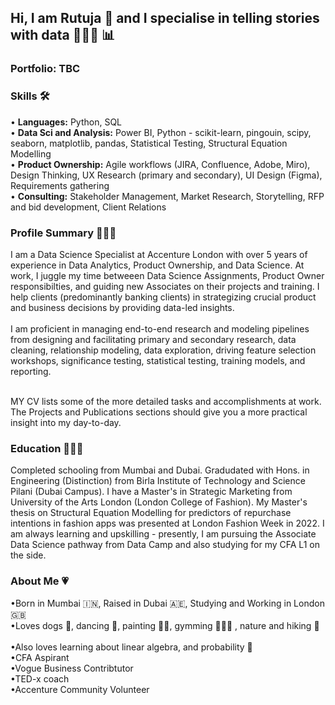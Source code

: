 ## Hi, I am Rutuja 👋 and I specialise in telling stories with data  👩🏻‍💻 :bar_chart:

### Portfolio: TBC

### Skills 🛠️

• **Languages:** Python, SQL<br>
• **Data Sci and Analysis:** Power BI, Python - scikit-learn, pingouin, scipy, seaborn, matplotlib, pandas, Statistical Testing, Structural Equation Modelling <br>
• **Product Ownership:** Agile workflows (JIRA, Confluence, Adobe, Miro), Design Thinking, UX Research (primary and secondary), UI Design (Figma), Requirements gathering<br>
• **Consulting:** Stakeholder Management, Market Research, Storytelling, RFP and bid development, Client Relations<br>

### Profile Summary 👩🏻‍💻
I am a Data Science Specialist at Accenture London with over 5 years of experience in Data Analytics, Product Ownership, and Data Science. At work, I juggle my time betweeen Data Science Assignments, Product Owner responsibilties, and guiding new Associates on their projects and training. I help clients (predominantly banking clients) in strategizing crucial product and business decisions by providing data-led insights. <br><br>I am proficient in managing end-to-end research and modeling pipelines from designing and facilitating primary and secondary research, data cleaning, relationship modeling, data exploration, driving feature selection workshops, significance testing, statistical testing, training models, and reporting. 

<br>MY CV lists some of the more detailed tasks and accomplishments at work. The Projects and Publications sections should give you a more practical insight into my day-to-day.<br>

### Education 👩🏻‍🎓
Completed schooling from Mumbai and Dubai. Gradudated with Hons. in Engineering (Distinction) from Birla Institute of Technology and Science Pilani (Dubai Campus). I have a Master's in Strategic Marketing from University of the Arts London (London College of Fashion). My Master's thesis on Structural Equation Modelling for predictors of repurchase intentions in fashion apps was presented at London Fashion Week in 2022. I am always learning and upskilling - presently, I am pursuing the Associate Data Science pathway from Data Camp and also studying for my CFA L1 on the side.<br>

### About Me 💗
•Born in Mumbai :india:, Raised in Dubai :united_arab_emirates:, Studying and Working in London :uk:<br>
•Loves dogs :dog:, dancing :dancer:, painting :woman_artist:, gymming 🏋🏻‍♀️ , nature and hiking :seedling:<br><br>
•Also loves learning about linear algebra, and probability :book:<br>
•CFA Aspirant<br>
•Vogue Business Contribtutor<br>
•TED-x coach<br>
•Accenture Community Volunteer<br>





